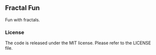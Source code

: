 ## Fractal Fun
Fun with fractals.

### License
The code is released under the MIT license. Please refer to the LICENSE file.
